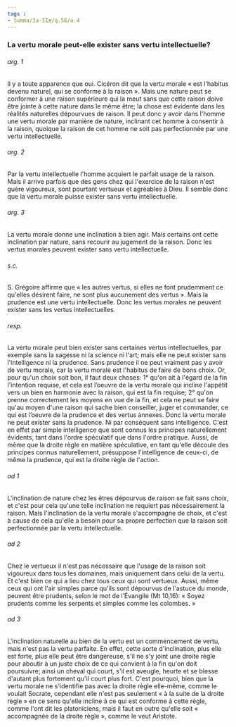 ```yaml
---
tags : 
- Summa/Ia-IIæ/q.58/a.4
---
```


### La vertu morale peut-elle exister sans vertu intellectuelle?

###### arg. 1
Il y a toute apparence que oui. Cicéron dit que la vertu morale « est l'habitus devenu naturel, qui se conforme à la raison ». Mais une nature peut se conformer à une raison supérieure qui la meut sans que cette raison doive être jointe à cette nature dans le même être; la chose est évidente dans les réalités naturelles dépourvues de raison. Il peut donc y avoir dans l'homme une vertu morale par manière de nature, inclinant cet homme à consentir à la raison, quoique la raison de cet homme ne soit pas perfectionnée par une vertu intellectuelle. 

###### arg. 2
Par la vertu intellectuelle l'homme acquiert le parfait usage de la raison. Mais il arrive parfois que des gens chez qui l'exercice de la raison n'est guère vigoureux, sont pourtant vertueux et agréables à Dieu. Il semble donc que la vertu morale puisse exister sans vertu intellectuelle. 

###### arg. 3
La vertu morale donne une inclination à bien agir. Mais certains ont cette inclination par nature, sans recourir au jugement de la raison. Donc les vertus morales peuvent exister sans vertu intellectuelle. 

###### s.c.
S. Grégoire affirme que « les autres vertus, si elles ne font prudemment ce qu'elles désirent faire, ne sont plus aucunement des vertus ». Mais la prudence est une vertu intellectuelle. Donc les vertus morales ne peuvent exister sans les vertus intellectuelles. 

###### resp.
La vertu morale peut bien exister sans certaines vertus intellectuelles, par exemple sans la sagesse ni la science ni l'art; mais elle ne peut exister sans l'intelligence ni la prudence. Sans prudence il ne peut vraiment pas y avoir de vertu morale, car la vertu morale est l'habitus de faire de bons choix. Or, pour qu'un choix soit bon, il faut deux choses: 1° qu'on ait à l'égard de la fin l'intention requise, et cela est l’oeuvre de la vertu morale qui incline l'appétit vers un bien en harmonie avec la raison, qui est la fin requise; 2° qu'on prenne correctement les moyens en vue de la fin, et cela ne peut se faire qu'au moyen d'une raison qui sache bien conseiller, juger et commander, ce qui est l’oeuvre de la prudence et des vertus annexes. Donc la vertu morale ne peut exister sans la prudence. Ni par conséquent sans intelligence. C'est en effet par simple intelligence que sont connus les principes naturellement évidents, tant dans l'ordre spéculatif que dans l'ordre pratique. Aussi, de même que la droite règle en matière spéculative, en tant qu'elle découle des principes connus naturellement, présuppose l'intelligence de ceux-ci, de même la prudence, qui est la droite règle de l'action. 

###### ad 1
L'inclination de nature chez les êtres dépourvus de raison se fait sans choix, et c'est pour cela qu'une telle inclination ne requiert pas nécessairement la raison. Mais l'inclination de la vertu morale s'accompagne de choix, et c'est à cause de cela qu'elle a besoin pour sa propre perfection que la raison soit perfectionnée par la vertu intellectuelle. 

###### ad 2
Chez le vertueux il n'est pas nécessaire que l'usage de la raison soit vigoureux dans tous les domaines, mais uniquement dans celui de la vertu. Et c'est bien ce qui a lieu chez tous ceux qui sont vertueux. Aussi, même ceux qui ont l'air simples parce qu'ils sont dépourvus de l'astuce du monde, peuvent être prudents, selon le mot de l’Évangile (Mt 10,16): « Soyez prudents comme les serpents et simples comme les colombes. » 

###### ad 3
L'inclination naturelle au bien de la vertu est un commencement de vertu, mais n'est pas la vertu parfaite. En effet, cette sorte d'inclination, plus elle est forte, plus elle peut être dangereuse, s'il ne s'y joint une droite règle pour aboutir à un juste choix de ce qui convient à la fin qu'on doit poursuivre; ainsi un cheval qui court, s'il est aveugle, heurte et se blesse d'autant plus fortement qu'il court plus fort. C'est pourquoi, bien que la vertu morale ne s'identifie pas avec la droite règle elle-même, comme le voulait Socrate, cependant elle n'est pas seulement « à la suite de la droite règle » en ce sens qu'elle incline à ce qui est conforme à cette règle, comme l'ont dit les platoniciens, mais il faut en outre qu'elle soit « accompagnée de la droite règle », comme le veut Aristote. 

